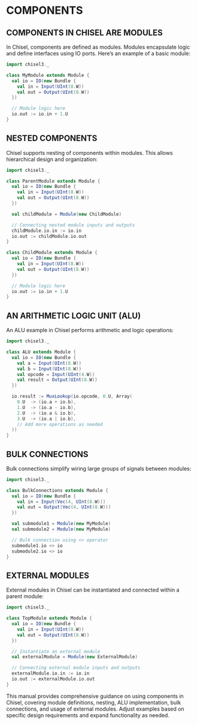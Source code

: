 # COMPONENTS

## COMPONENTS IN CHISEL ARE MODULES

In Chisel, components are defined as modules. Modules encapsulate logic and define interfaces using IO ports. Here’s an example of a basic module:

```scala
import chisel3._

class MyModule extends Module {
  val io = IO(new Bundle {
    val in = Input(UInt(8.W))
    val out = Output(UInt(8.W))
  })

  // Module logic here
  io.out := io.in + 1.U
}
```

## NESTED COMPONENTS

Chisel supports nesting of components within modules. This allows hierarchical design and organization:

```scala
import chisel3._

class ParentModule extends Module {
  val io = IO(new Bundle {
    val in = Input(UInt(8.W))
    val out = Output(UInt(8.W))
  })

  val childModule = Module(new ChildModule)

  // Connecting nested module inputs and outputs
  childModule.io.in := io.in
  io.out := childModule.io.out
}

class ChildModule extends Module {
  val io = IO(new Bundle {
    val in = Input(UInt(8.W))
    val out = Output(UInt(8.W))
  })

  // Module logic here
  io.out := io.in + 1.U
}
```

## AN ARITHMETIC LOGIC UNIT (ALU)

An ALU example in Chisel performs arithmetic and logic operations:

```scala
import chisel3._

class ALU extends Module {
  val io = IO(new Bundle {
    val a = Input(UInt(8.W))
    val b = Input(UInt(8.W))
    val opcode = Input(UInt(4.W))
    val result = Output(UInt(8.W))
  })

  io.result := MuxLookup(io.opcode, 0.U, Array(
    0.U  -> (io.a + io.b),
    1.U  -> (io.a - io.b),
    2.U  -> (io.a & io.b),
    3.U  -> (io.a | io.b),
    // Add more operations as needed
  ))
}
```

## BULK CONNECTIONS

Bulk connections simplify wiring large groups of signals between modules:

```scala
import chisel3._

class BulkConnections extends Module {
  val io = IO(new Bundle {
    val in = Input(Vec(4, UInt(8.W)))
    val out = Output(Vec(4, UInt(8.W)))
  })

  val submodule1 = Module(new MyModule)
  val submodule2 = Module(new MyModule)

  // Bulk connection using <> operator
  submodule1.io <> io
  submodule2.io <> io
}
```

## EXTERNAL MODULES

External modules in Chisel can be instantiated and connected within a parent module:

```scala
import chisel3._

class TopModule extends Module {
  val io = IO(new Bundle {
    val in = Input(UInt(8.W))
    val out = Output(UInt(8.W))
  })

  // Instantiate an external module
  val externalModule = Module(new ExternalModule)

  // Connecting external module inputs and outputs
  externalModule.io.in := io.in
  io.out := externalModule.io.out
}
```

This manual provides comprehensive guidance on using components in Chisel, covering module definitions, nesting, ALU implementation, bulk connections, and usage of external modules. Adjust examples based on specific design requirements and expand functionality as needed.

